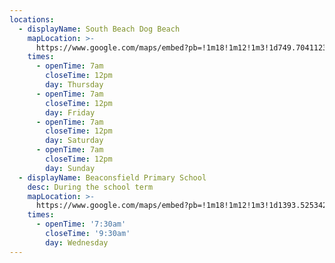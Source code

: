 ```yaml
---
locations:
  - displayName: South Beach Dog Beach
    mapLocation: >-
      https://www.google.com/maps/embed?pb=!1m18!1m12!1m3!1d749.7041123796434!2d115.7499066081522!3d-32.07095159876862!2m3!1f0!2f0!3f0!3m2!1i1024!2i768!4f13.1!3m3!1m2!1s0x2a32a1ebe529cbcd%3A0xf142228b9a92ac13!2sJuice%20Palace!5e0!3m2!1sen!2sau!4v1726614400344!5m2!1sen!2sau
    times:
      - openTime: 7am
        closeTime: 12pm
        day: Thursday
      - openTime: 7am
        closeTime: 12pm
        day: Friday
      - openTime: 7am
        closeTime: 12pm
        day: Saturday
      - openTime: 7am
        closeTime: 12pm
        day: Sunday
  - displayName: Beaconsfield Primary School
    desc: During the school term
    mapLocation: >-
      https://www.google.com/maps/embed?pb=!1m18!1m12!1m3!1d1393.5253424892921!2d115.75769758963484!3d-32.06818671875444!2m3!1f0!2f0!3f0!3m2!1i1024!2i768!4f13.1!3m3!1m2!1s0x2a32a229bc21de2b%3A0x2a75b8ee67cbe714!2sBeaconsfield%20Primary%20School!5e0!3m2!1sen!2sau!4v1726615974399!5m2!1sen!2sau
    times:
      - openTime: '7:30am'
        closeTime: '9:30am'
        day: Wednesday
---
```


